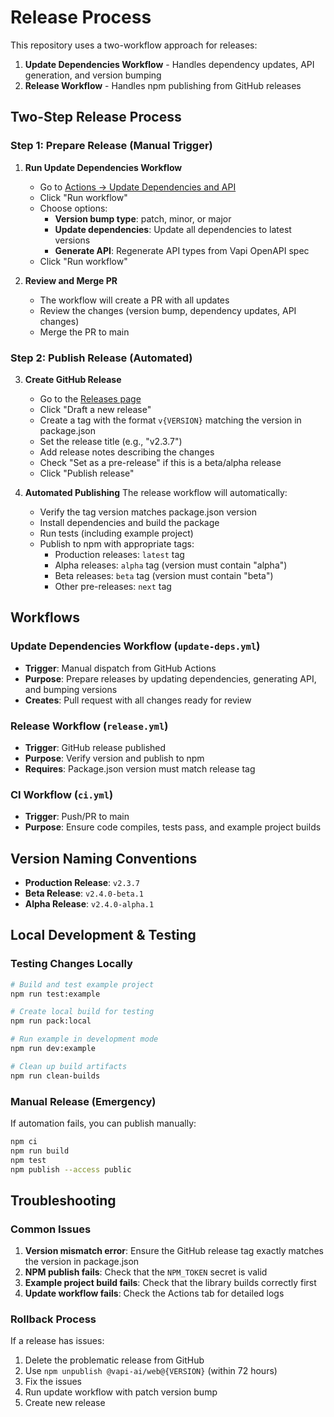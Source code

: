 # Release Process

This repository uses a two-workflow approach for releases:

1. **Update Dependencies Workflow** - Handles dependency updates, API generation, and version bumping
2. **Release Workflow** - Handles npm publishing from GitHub releases

## Two-Step Release Process

### Step 1: Prepare Release (Manual Trigger)

1. **Run Update Dependencies Workflow**
   - Go to [Actions → Update Dependencies and API](https://github.com/VapiAI/client-sdk-web/actions/workflows/update-deps.yml)
   - Click "Run workflow"
   - Choose options:
     - **Version bump type**: patch, minor, or major
     - **Update dependencies**: Update all dependencies to latest versions
     - **Generate API**: Regenerate API types from Vapi OpenAPI spec
   - Click "Run workflow"

2. **Review and Merge PR**
   - The workflow will create a PR with all updates
   - Review the changes (version bump, dependency updates, API changes)
   - Merge the PR to main

### Step 2: Publish Release (Automated)

3. **Create GitHub Release**
   - Go to the [Releases page](https://github.com/VapiAI/client-sdk-web/releases)
   - Click "Draft a new release"
   - Create a tag with the format `v{VERSION}` matching the version in package.json
   - Set the release title (e.g., "v2.3.7")
   - Add release notes describing the changes
   - Check "Set as a pre-release" if this is a beta/alpha release
   - Click "Publish release"

4. **Automated Publishing**
   The release workflow will automatically:
   - Verify the tag version matches package.json version
   - Install dependencies and build the package
   - Run tests (including example project)
   - Publish to npm with appropriate tags:
     - Production releases: `latest` tag
     - Alpha releases: `alpha` tag (version must contain "alpha")
     - Beta releases: `beta` tag (version must contain "beta")
     - Other pre-releases: `next` tag

## Workflows

### Update Dependencies Workflow (`update-deps.yml`)

- **Trigger**: Manual dispatch from GitHub Actions
- **Purpose**: Prepare releases by updating dependencies, generating API, and bumping versions
- **Creates**: Pull request with all changes ready for review

### Release Workflow (`release.yml`)

- **Trigger**: GitHub release published
- **Purpose**: Verify version and publish to npm
- **Requires**: Package.json version must match release tag

### CI Workflow (`ci.yml`)

- **Trigger**: Push/PR to main
- **Purpose**: Ensure code compiles, tests pass, and example project builds

## Version Naming Conventions

- **Production Release**: `v2.3.7`
- **Beta Release**: `v2.4.0-beta.1`
- **Alpha Release**: `v2.4.0-alpha.1`

## Local Development & Testing

### Testing Changes Locally

```bash
# Build and test example project
npm run test:example

# Create local build for testing
npm run pack:local

# Run example in development mode
npm run dev:example

# Clean up build artifacts
npm run clean-builds
```

### Manual Release (Emergency)

If automation fails, you can publish manually:

```bash
npm ci
npm run build
npm test
npm publish --access public
```

## Troubleshooting

### Common Issues

1. **Version mismatch error**: Ensure the GitHub release tag exactly matches the version in package.json
2. **NPM publish fails**: Check that the `NPM_TOKEN` secret is valid
3. **Example project build fails**: Check that the library builds correctly first
4. **Update workflow fails**: Check the Actions tab for detailed logs

### Rollback Process

If a release has issues:

1. Delete the problematic release from GitHub
2. Use `npm unpublish @vapi-ai/web@{VERSION}` (within 72 hours)
3. Fix the issues
4. Run update workflow with patch version bump
5. Create new release
